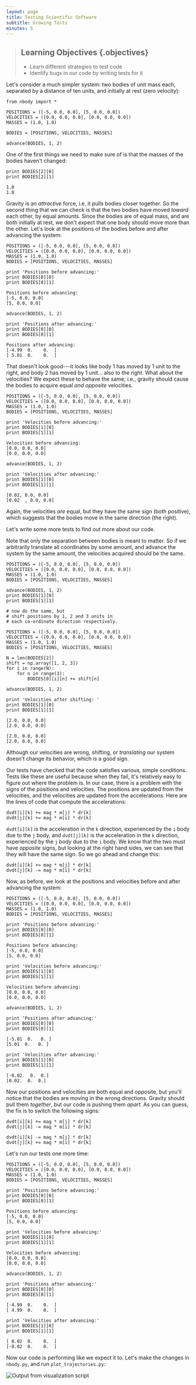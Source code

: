 ```yaml
---
layout: page
title: Testing Scientific Software
subtitle: Growing Tests
minutes: 5
---
```

> ## Learning Objectives {.objectives}
>
> * Learn different strategies to test code
> * Identify bugs in our code by writing tests for it

Let's consider a much simpler system:
two bodies of unit mass each,
separated by a distance of ten units,
and initially at rest (zero velocity):


~~~{.python}
from nbody import *

POSITIONS = ([-5, 0.0, 0.0], [5, 0.0, 0.0])
VELOCITIES = ([0.0, 0.0, 0.0], [0.0, 0.0, 0.0])
MASSES = (1.0, 1.0)

BODIES = [POSITIONS, VELOCITIES, MASSES]

advance(BODIES, 1, 2)
~~~

One of the first things we need to make sure of is
that the masses of the bodies haven't changed:

~~~{.python}
print BODIES[2][0]
print BODIES[2][1]
~~~

~~~{.output}
1.0
1.0
~~~

Gravity is an *attractive* force, i.e,
it pulls bodies closer together.
So  the second thing that we can check is that
the two bodies have moved *toward* each other,
by equal amounts.
Since the bodies are of equal mass,
and are both initially at rest,
we don't expect that one body should
move more than the other.
Let's look at the positions of the
bodies before and after advancing the system:

~~~
POSITIONS = ([-5, 0.0, 0.0], [5, 0.0, 0.0])
VELOCITIES = ([0.0, 0.0, 0.0], [0.0, 0.0, 0.0])
MASSES = (1.0, 1.0)
BODIES = [POSITIONS, VELOCITIES, MASSES]
~~~

~~~{.python}
print 'Positions before advancing:'
print BODIES[0][0]
print BODIES[0][1]
~~~

~~~{.output}
Positions before advancing:
[-5, 0.0, 0.0]
[5, 0.0, 0.0]
~~~

~~~{.python}
advance(BODIES, 1, 2)
~~~

~~~{.python}
print 'Positions after advancing:'
print BODIES[0][0]
print BODIES[0][1]
~~~

~~~{.output}
Positions after advancing:
[-4.99  0.    0.  ]
[ 5.01  0.    0.  ]
~~~

That doesn't look good---it looks like body 1 has moved by 1 unit to the right,
and body 2 has moved by 1 unit... also to the right.
What about the velocities?
We expect these to behave the same; i.e.,
gravity should cause the bodies to acquire
equal *and opposite*  velocities.

~~~
POSITIONS = ([-5, 0.0, 0.0], [5, 0.0, 0.0])
VELOCITIES = ([0.0, 0.0, 0.0], [0.0, 0.0, 0.0])
MASSES = (1.0, 1.0)
BODIES = [POSITIONS, VELOCITIES, MASSES]
~~~

~~~{.python}
print 'Velocities before advancing:'
print BODIES[1][0]
print BODIES[1][1]
~~~

~~~{.output}
Velocities before advancing:
[0.0, 0.0, 0.0]
[0.0, 0.0, 0.0]
~~~

~~~{.python}
advance(BODIES, 1, 2)
~~~

~~~{.python}
print 'Velocities after advancing:'
print BODIES[1][0]
print BODIES[1][1]
~~~

~~~{.output}
[0.02, 0.0, 0.0]
[0.02  , 0.0, 0.0]
~~~

Again, the velocities *are* equal,
but they have the same sign (both positive),
which suggests that the bodies move
in the same direction (the right).

Let's write some more tests to find out more about our code.

Note that only the separation between bodies is meant to matter.
So if we arbitrarily translate all coordinates by some amount,
and advance the system by the same amount,
the velocities acquired should be the same.

~~~{.python}
POSITIONS = ([-5, 0.0, 0.0], [5, 0.0, 0.0])
VELOCITIES = ([0.0, 0.0, 0.0], [0.0, 0.0, 0.0])
MASSES = (1.0, 1.0)
BODIES = [POSITIONS, VELOCITIES, MASSES]

advance(BODIES, 1, 2)
print BODIES[1][0]
print BODIES[1][1]

# now do the same, but
# shift positions by 1, 2 and 3 units in
# each co-ordinate direction respectively.

POSITIONS = ([-5, 0.0, 0.0], [5, 0.0, 0.0])
VELOCITIES = ([0.0, 0.0, 0.0], [0.0, 0.0, 0.0])
MASSES = (1.0, 1.0)
BODIES = [POSITIONS, VELOCITIES, MASSES]

N = len(BODIES[2])
shift = np.array([1, 2, 3])
for i in range(N):
    for n in range(3):
        BODIES[0][i][n] += shift[n]

advance(BODIES, 1, 2)

print 'Velocities after shifting: '
print BODIES[1][0]
print BODIES[1][1]
~~~

~~~{.output}
[2.0, 0.0, 0.0]
[2.0, 0.0, 0.0]

[2.0, 0.0, 0.0]
[2.0, 0.0, 0.0]
~~~

Although our velocities are wrong,
shifting, or *translating* our system
doesn't change its behavior, which is a good sign.

Our tests have checked that the code satisfies various, simple conditions.
Tests like these are useful because when they fail,
it's relatively easy to figure out where the problem is.
In our case, there is a problem with the signs of the positions
and velocities.
The positions are updated from the velocities,
and the velocities are updated from the accelerations.
Here are the lines of code that compute the accelerations:

~~~
dvdt[i][k] += mag * m[j] * dr[k]
dvdt[j][k] += mag * m[i] * dr[k]
~~~

`dvdt[i][k]` is the acceleration in the `k` direction,
experienced by the `i` body due to the `j` body,
and `dvdt[j][k]` is the acceleration in the `k` direction,
experienced by the `j` body due to the `i` body.
We know that the two must have *opposite* signs,
but looking at the right hand sides,
we can see that they will have the same sign.
So we go ahead and change this:

~~~
dvdt[i][k] += mag * m[j] * dr[k]
dvdt[j][k] -= mag * m[i] * dr[k]
~~~

Now, as before, we look at the positions and velocities
before and after advancing the system:

~~~
POSITIONS = ([-5, 0.0, 0.0], [5, 0.0, 0.0])
VELOCITIES = ([0.0, 0.0, 0.0], [0.0, 0.0, 0.0])
MASSES = (1.0, 1.0)
BODIES = [POSITIONS, VELOCITIES, MASSES]
~~~

~~~{.python}
print 'Positions before advancing:'
print BODIES[0][0]
print BODIES[0][1]
~~~

~~~{.output}
Positions before advancing:
[-5, 0.0, 0.0]
[5, 0.0, 0.0]
~~~

~~~{.python}
print 'Velocities before advancing:'
print BODIES[1][0]
print BODIES[1][1]
~~~

~~~{.output}
Velocities before advancing:
[0.0, 0.0, 0.0]
[0.0, 0.0, 0.0]
~~~

~~~{.python}
advance(BODIES, 1, 2)
~~~

~~~{.python}
print 'Positions after advancing:'
print BODIES[0][0]
print BODIES[0][1]
~~~

~~~{.output}
[-5.01  0.   0. ]
[5.01  0.   0. ]
~~~

~~~{.python}
print 'Velocities after advancing:'
print BODIES[1][0]
print BODIES[1][1]
~~~

~~~{.output}
[-0.02.  0.  0.]
[0.02.  0.  0.]
~~~

Now our positions and velocities are both equal and opposite,
but you'll notice that the bodies are moving in the wrong directions.
Gravity should pull them *together*,
but our code is pushing them *apart*.
As you can guess, the fix is to switch the following signs:

~~~
dvdt[i][k] += mag * m[j] * dr[k]
dvdt[j][k] -= mag * m[i] * dr[k]
~~~

~~~
dvdt[i][k] -= mag * m[j] * dr[k]
dvdt[j][k] += mag * m[i] * dr[k]
~~~

Let's run our tests one more time:


~~~
POSITIONS = ([-5, 0.0, 0.0], [5, 0.0, 0.0])
VELOCITIES = ([0.0, 0.0, 0.0], [0.0, 0.0, 0.0])
MASSES = (1.0, 1.0)
BODIES = [POSITIONS, VELOCITIES, MASSES]
~~~

~~~{.python}
print 'Positions before advancing:'
print BODIES[0][0]
print BODIES[0][1]
~~~

~~~{.output}
Positions before advancing:
[-5, 0.0, 0.0]
[5, 0.0, 0.0]
~~~

~~~{.python}
print 'Velocities before advancing:'
print BODIES[1][0]
print BODIES[1][1]
~~~

~~~{.output}
Velocities before advancing:
[0.0, 0.0, 0.0]
[0.0, 0.0, 0.0]
~~~

~~~{.python}
advance(BODIES, 1, 2)
~~~

~~~{.python}
print 'Positions after advancing:'
print BODIES[0][0]
print BODIES[0][1]
~~~

~~~{.output}
[-4.99  0.    0.  ]
[ 4.99  0.    0.  ]
~~~

~~~{.python}
print 'Velocities after advancing:'
print BODIES[1][0]
print BODIES[1][1]
~~~

~~~{.output}
[ 0.02  0.    0.  ]
[-0.02  0.    0.  ]
~~~

Now our code is performing like we expect it to.
Let's make the changes in `nbody.py`,
and run `plot_trajectories.py`:

![Output from visualization script](fig/planets_fixed.gif)
